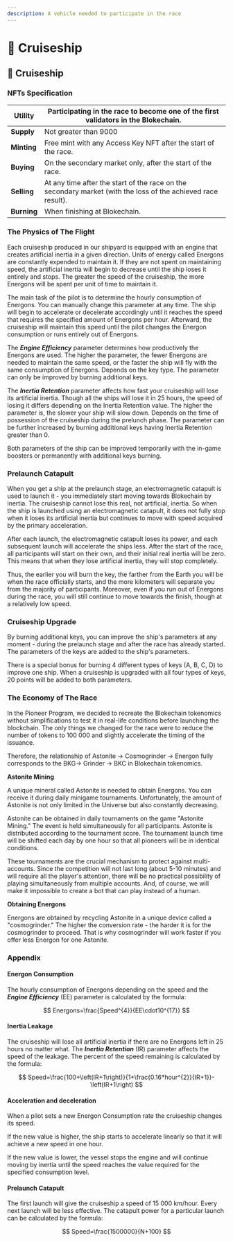 ```yaml
---
description: A vehicle needed to participate in the race
---
```


# 🌄 Cruiseship

## 🚀 Cruiseship

### NFTs Specification

| **Utility** | Participating in the race to become one of the first validators in the Blokechain.                           |
| ----------- | ------------------------------------------------------------------------------------------------------------ |
| **Supply**  | Not greater than 9000                                                                                        |
| **Minting** | Free mint with any Access Key NFT after the start of the race.                                               |
| **Buying**  | On the secondary market only, after the start of the race.                                                   |
| **Selling** | At any time after the start of the race on the secondary market (with the loss of the achieved race result). |
| **Burning** | When finishing at Blokechain.                                                                                |

### The Physics of The Flight

Each cruiseship produced in our shipyard is equipped with an engine that creates artificial inertia in a given direction. Units of energy called Energons are constantly expended to maintain it. If they are not spent on maintaining speed, the artificial inertia will begin to decrease until the ship loses it entirely and stops. The greater the speed of the cruiseship, the more Energons will be spent per unit of time to maintain it.

The main task of the pilot is to determine the hourly consumption of Energons. You can manually change this parameter at any time. The ship will begin to accelerate or decelerate accordingly until it reaches the speed that requires the specified amount of Energons per hour. Afterward, the cruiseship will maintain this speed until the pilot changes the Energon consumption or runs entirely out of Energons.

The _**Engine Efficiency**_ parameter determines how productively the Energons are used. The higher the parameter, the fewer Energons are needed to maintain the same speed, or the faster the ship will fly with the same consumption of Energons. Depends on the key type. The parameter can only be improved by burning additional keys.

The _**Inertia Retention**_ parameter affects how fast your cruiseship will lose its artificial inertia. Though all the ships will lose it in 25 hours, the speed of losing it differs depending on the Inertia Retention value. The higher the parameter is, the slower your ship will slow down. Depends on the time of possession of the cruiseship during the prelunch phase. The parameter can be further increased by burning additional keys having Inertia Retention greater than 0.

Both parameters of the ship can be improved temporarily with the in-game boosters or permanently with additional keys burning.

### Prelaunch Catapult

When you get a ship at the prelaunch stage, an electromagnetic catapult is used to launch it - you immediately start moving towards Blokechain by inertia. The cruiseship cannot lose this real, not artificial, inertia. So when the ship is launched using an electromagnetic catapult, it does not fully stop when it loses its artificial inertia but continues to move with speed acquired by the primary acceleration.

After each launch, the electromagnetic catapult loses its power, and each subsequent launch will accelerate the ships less. After the start of the race, all participants will start on their own, and their initial real inertia will be zero. This means that when they lose artificial inertia, they will stop completely.

Thus, the earlier you will burn the key, the farther from the Earth you will be when the race officially starts, and the more kilometers will separate you from the majority of participants. Moreover, even if you run out of Energons during the race, you will still continue to move towards the finish, though at a relatively low speed.

### Cruiseship Upgrade

By burning additional keys, you can improve the ship's parameters at any moment - during the prelaunch stage and after the race has already started. The parameters of the keys are added to the ship's parameters.

There is a special bonus for burning 4 different types of keys (A, B, C, D) to improve one ship. When a cruiseship is upgraded with all four types of keys, 20 points will be added to both parameters.

### The Economy of The Race

In the Pioneer Program, we decided to recreate the Blokechain tokenomics without simplifications to test it in real-life conditions before launching the blockchain. The only things we changed for the race were to reduce the number of tokens to 100 000 and slightly accelerate the timing of the issuance.

Therefore, the relationship of Astonite -> Cosmogrinder -> Energon fully corresponds to the BKG-> Grinder -> BKC in Blokechain tokenomics.

**Astonite Mining**

A unique mineral called Astonite is needed to obtain Energons. You can receive it during daily minigame tournaments. Unfortunately, the amount of Astonite is not only limited in the Universe but also constantly decreasing.

Astonite can be obtained in daily tournaments on the game "Astonite Mining." The event is held simultaneously for all participants. Astonite is distributed according to the tournament score. The tournament launch time will be shifted each day by one hour so that all pioneers will be in identical conditions.

These tournaments are the crucial mechanism to protect against multi-accounts. Since the competition will not last long (about 5-10 minutes) and will require all the player's attention, there will be no practical possibility of playing simultaneously from multiple accounts. And, of course, we will make it impossible to create a bot that can play instead of a human.

**Obtaining Energons**

Energons are obtained by recycling Astonite in a unique device called a "cosmogrinder." The higher the conversion rate - the harder it is for the cosmogrinder to proceed. That is why cosmogrinder will work faster if you offer less Energon for one Astonite.

### Appendix

#### Energon Consumption

The hourly consumption of Energons depending on the speed and the _**Engine Efficiency**_ (EE) parameter is calculated by the formula:

$$
Energons=\frac{Speed^{4}}{EE\cdot10^{17}}
$$

#### Inertia Leakage

The cruiseship will lose all artificial inertia if there are no Energons left in 25 hours no matter what. The _**Inertia Retention**_ (IR) parameter affects the speed of the leakage. The percent of the speed remaining is calculated by the formula:

$$
Speed=\frac{100+\left(IR+1\right)}{1+\frac{0.16*hour^{2}}{IR+1}}-\left(IR+1\right)
$$

#### Acceleration and deceleration

When a pilot sets a new Energon Consumption rate the cruiseship changes its speed.

If the new value is higher, the ship starts to accelerate linearly so that it will achieve a new speed in one hour.

If the new value is lower, the vessel stops the engine and will continue moving by inertia until the speed reaches the value required for the specified consumption level.

#### Prelaunch Catapult

The first launch will give the cruiseship a speed of 15 000 km/hour. Every next launch will be less effective. The catapult power for a particular launch can be calculated by the formula:

$$
Speed=\frac{1500000}{N+100}
$$
